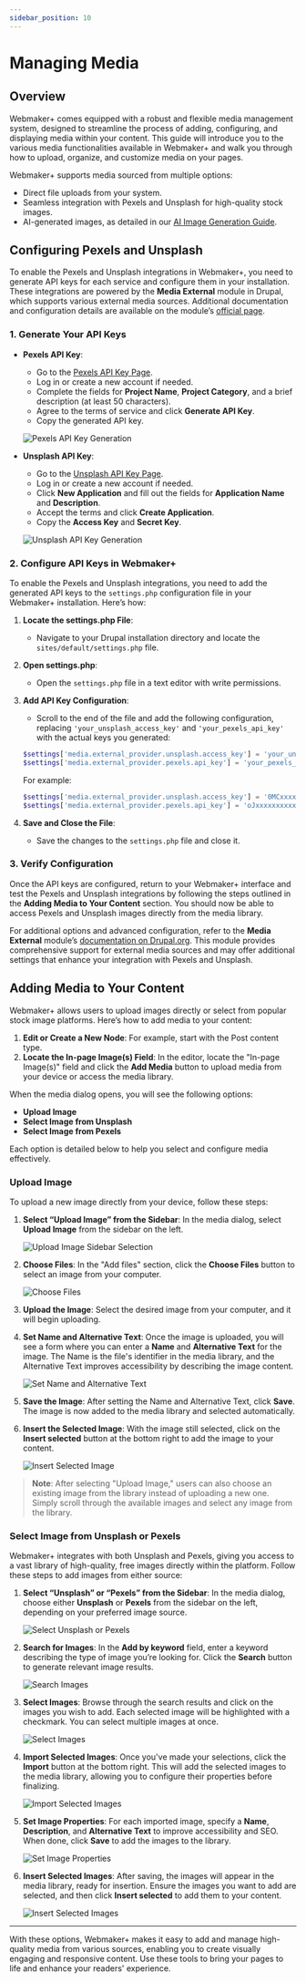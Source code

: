 ```yaml
---
sidebar_position: 10
---
```


# Managing Media

## Overview

Webmaker+ comes equipped with a robust and flexible media management system, designed to streamline the process of adding, configuring, and displaying media within your content. This guide will introduce you to the various media functionalities available in Webmaker+ and walk you through how to upload, organize, and customize media on your pages.

Webmaker+ supports media sourced from multiple options:
- Direct file uploads from your system.
- Seamless integration with Pexels and Unsplash for high-quality stock images.
- AI-generated images, as detailed in our [AI Image Generation Guide](https://docs.webmaker.plus/docs/guides/ai#generate-ai-images).

## Configuring Pexels and Unsplash

To enable the Pexels and Unsplash integrations in Webmaker+, you need to generate API keys for each service and configure them in your installation. These integrations are powered by the **Media External** module in Drupal, which supports various external media sources. Additional documentation and configuration details are available on the module’s [official page](https://www.drupal.org/project/media_external).

### 1. Generate Your API Keys

- **Pexels API Key**: 
  - Go to the [Pexels API Key Page](https://www.pexels.com/api/key/).
  - Log in or create a new account if needed.
  - Complete the fields for **Project Name**, **Project Category**, and a brief description (at least 50 characters).
  - Agree to the terms of service and click **Generate API Key**.
  - Copy the generated API key.

   ![Pexels API Key Generation](path/to/pexels_api_key_image.png)

- **Unsplash API Key**:
  - Go to the [Unsplash API Key Page](https://unsplash.com/oauth/applications).
  - Log in or create a new account if needed.
  - Click **New Application** and fill out the fields for **Application Name** and **Description**.
  - Accept the terms and click **Create Application**.
  - Copy the **Access Key** and **Secret Key**.

   ![Unsplash API Key Generation](path/to/unsplash_api_key_image.png)

### 2. Configure API Keys in Webmaker+

To enable the Pexels and Unsplash integrations, you need to add the generated API keys to the `settings.php` configuration file in your Webmaker+ installation. Here’s how:

1. **Locate the settings.php File**:
   - Navigate to your Drupal installation directory and locate the `sites/default/settings.php` file.

2. **Open settings.php**:
   - Open the `settings.php` file in a text editor with write permissions.

3. **Add API Key Configuration**:
   - Scroll to the end of the file and add the following configuration, replacing `'your_unsplash_access_key'` and `'your_pexels_api_key'` with the actual keys you generated:

   ```php
   $settings['media.external_provider.unsplash.access_key'] = 'your_unsplash_access_key';
   $settings['media.external_provider.pexels.api_key'] = 'your_pexels_api_key';
   ```

   For example:

   ```php
   $settings['media.external_provider.unsplash.access_key'] = '0MCxxxxxxxxxxxxxxxxxxxxxxxxxxxx';
   $settings['media.external_provider.pexels.api_key'] = 'oJxxxxxxxxxxxxxxxxxxxxxxxxxxxxxxxxxx';
   ```

4. **Save and Close the File**:
   - Save the changes to the `settings.php` file and close it.

### 3. Verify Configuration

Once the API keys are configured, return to your Webmaker+ interface and test the Pexels and Unsplash integrations by following the steps outlined in the **Adding Media to Your Content** section. You should now be able to access Pexels and Unsplash images directly from the media library.

For additional options and advanced configuration, refer to the **Media External** module’s [documentation on Drupal.org](https://www.drupal.org/project/media_external). This module provides comprehensive support for external media sources and may offer additional settings that enhance your integration with Pexels and Unsplash.

## Adding Media to Your Content

Webmaker+ allows users to upload images directly or select from popular stock image platforms. Here’s how to add media to your content:

1. **Edit or Create a New Node**: For example, start with the Post content type.
2. **Locate the In-page Image(s) Field**: In the editor, locate the "In-page Image(s)" field and click the **Add Media** button to upload media from your device or access the media library.

When the media dialog opens, you will see the following options:

- **Upload Image**
- **Select Image from Unsplash**
- **Select Image from Pexels**

Each option is detailed below to help you select and configure media effectively.

### Upload Image

To upload a new image directly from your device, follow these steps:

1. **Select “Upload Image” from the Sidebar**: In the media dialog, select **Upload Image** from the sidebar on the left.
   
   ![Upload Image Sidebar Selection](path/to/upload_sidebar_image.png)

2. **Choose Files**: In the "Add files" section, click the **Choose Files** button to select an image from your computer.
   
   ![Choose Files](path/to/choose_files_image.png)

3. **Upload the Image**: Select the desired image from your computer, and it will begin uploading.

4. **Set Name and Alternative Text**: Once the image is uploaded, you will see a form where you can enter a **Name** and **Alternative Text** for the image. The Name is the file's identifier in the media library, and the Alternative Text improves accessibility by describing the image content.
   
   ![Set Name and Alternative Text](path/to/set_name_alt_text_image.png)

5. **Save the Image**: After setting the Name and Alternative Text, click **Save**. The image is now added to the media library and selected automatically.

6. **Insert the Selected Image**: With the image still selected, click on the **Insert selected** button at the bottom right to add the image to your content.

   ![Insert Selected Image](path/to/insert_selected_image.png)

> **Note**: After selecting "Upload Image," users can also choose an existing image from the library instead of uploading a new one. Simply scroll through the available images and select any image from the library.

### Select Image from Unsplash or Pexels

Webmaker+ integrates with both Unsplash and Pexels, giving you access to a vast library of high-quality, free images directly within the platform. Follow these steps to add images from either source:

1. **Select “Unsplash” or “Pexels” from the Sidebar**: In the media dialog, choose either **Unsplash** or **Pexels** from the sidebar on the left, depending on your preferred image source.

   ![Select Unsplash or Pexels](path/to/sidebar_selection_image.png)

2. **Search for Images**: In the **Add by keyword** field, enter a keyword describing the type of image you’re looking for. Click the **Search** button to generate relevant image results.

   ![Search Images](path/to/search_images.png)

3. **Select Images**: Browse through the search results and click on the images you wish to add. Each selected image will be highlighted with a checkmark. You can select multiple images at once.

   ![Select Images](path/to/select_images.png)

4. **Import Selected Images**: Once you've made your selections, click the **Import** button at the bottom right. This will add the selected images to the media library, allowing you to configure their properties before finalizing.

   ![Import Selected Images](path/to/import_images.png)

5. **Set Image Properties**: For each imported image, specify a **Name**, **Description**, and **Alternative Text** to improve accessibility and SEO. When done, click **Save** to add the images to the library.

   ![Set Image Properties](path/to/set_properties.png)

6. **Insert Selected Images**: After saving, the images will appear in the media library, ready for insertion. Ensure the images you want to add are selected, and then click **Insert selected** to add them to your content.

   ![Insert Selected Images](path/to/insert_final_selected.png)

---

With these options, Webmaker+ makes it easy to add and manage high-quality media from various sources, enabling you to create visually engaging and responsive content. Use these tools to bring your pages to life and enhance your readers' experience.
